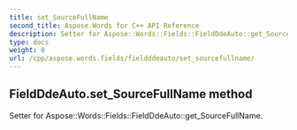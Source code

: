 ```yaml
---
title: set_SourceFullName
second_title: Aspose.Words for C++ API Reference
description: Setter for Aspose::Words::Fields::FieldDdeAuto::get_SourceFullName. 
type: docs
weight: 0
url: /cpp/aspose.words.fields/fieldddeauto/set_sourcefullname/
---
```

## FieldDdeAuto.set_SourceFullName method


Setter for Aspose::Words::Fields::FieldDdeAuto::get_SourceFullName. 

